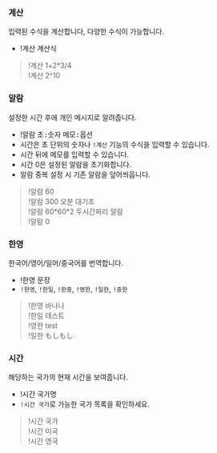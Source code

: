 ### 계산
입력된 수식을 계산합니다, 다양한 수식이 가능합니다.
- !계산 <kbd>계산식</kbd>

> !계산 1+2\*3/4 <br />
> !계산 2^10


### 알람
설정한 시간 후에 개인 메시지로 알려줍니다.
- !알람 <kbd>초:숫자</kbd> <kbd>메모:옵션</kbd>
- 시간은 초 단위의 숫자나 `!계산` 기능의 수식을 입력할 수 있습니다.
- 시간 뒤에 메모를 입력할 수 있습니다.
- 시간 0은 설정된 알람을 초기화합니다.
- 알람 중복 설정 시 기존 알람을 덮어씌웁니다.

> !알람 60 <br />
> !알람 300 오분 대기조 <br />
> !알람 60\*60\*2 두시간짜리 알람 <br />
> !알람 0


### 한영
한국어/영어/일어/중국어를 번역합니다.
- !한영 <kbd>문장</kbd>
- `!한영`, `!한일`, `!한중`, `!영한`, `!일한`, `!중한`

> !한영 바나나 <br />
> !한일 테스트 <br />
> !영한 test <br />
> !일한 もしもし


### 시간
해당하는 국가의 현재 시간을 보여줍니다.
- !시간 <kbd>국가명</kbd>
- `!시간 국가`로 가능한 국가 목록을 확인하세요.

> !시간 국가 <br />
> !시간 미국 <br />
> !시간 영국
